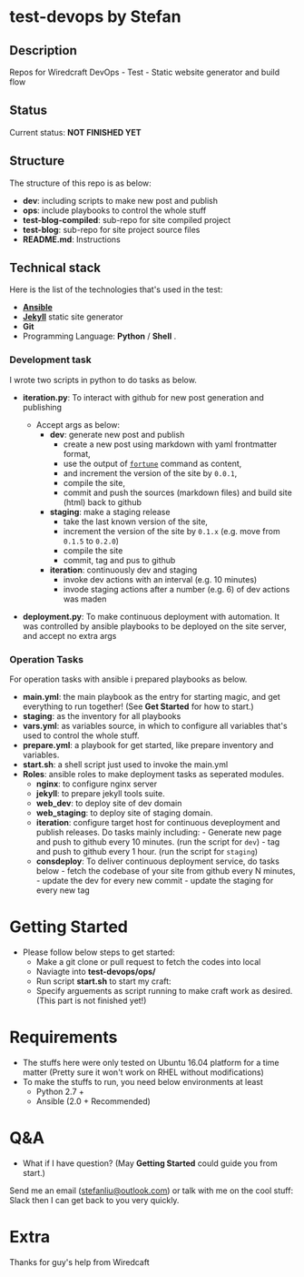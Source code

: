# test-devops by Stefan

## Description
Repos for Wiredcraft DevOps - Test - Static website generator and build flow

## Status
Current status: **NOT FINISHED YET**

## Structure

The structure of this repo is as below:

- **dev**: including scripts to make new post and publish
- **ops**: include playbooks to control the whole stuff
- **test-blog-compiled**: sub-repo for site compiled project
- **test-blog**: sub-repo for site project source files
- **README.md**: Instructions


## Technical stack

Here is the list of the technologies that's used in the test:

- [**Ansible**](https://www.ansible.com/)
- [**Jekyll**](https://jekyllrb.com/) static site generator
- **Git**
- Programming Language: **Python** / **Shell** .

### Development task

I wrote two scripts in python to do tasks as below.

- **iteration.py**: To interact with github for new post generation and publishing
    - Accept args as below:
         - **dev**: generate new post and publish
             - create a new post using markdown with yaml frontmatter format,
             - use the output of [`fortune`](http://manpages.ubuntu.com/manpages/xenial/man6/fortune.6.html) command as content,
             - and increment the version of the site by `0.0.1`,
             - compile the site,
             - commit and push the sources (markdown files) and build site (html) back to github
         - **staging**: make a staging release
             - take the last known version of the site,
             - increment the version of the site by `0.1.x` (e.g. move from `0.1.5` to `0.2.0`)
             - compile the site
             - commit, tag and pus to github
         - **iteration**: continuously dev and staging
             - invoke dev actions with an interval (e.g. 10 minutes)
             - invode staging actions after a number (e.g. 6) of dev actions was maden


- **deployment.py**: To make continuous deployment with automation. It was controlled by ansible playbooks to be deployed on the site server, and accept no extra args


### Operation Tasks

For operation tasks with ansible i prepared playbooks as below.

- **main.yml**: the main playbook as the entry for starting magic, and get everything to run together! (See **Get Started** for how to start.)
- **staging**: as the inventory for all playbooks
- **vars.yml**: as variables source, in which to configure all variables that's used to control the whole stuff.
- **prepare.yml**: a playbook for get started, like prepare inventory and variables.
- **start.sh**: a shell script just used to invoke the main.yml
- **Roles**: ansible roles to make deployment tasks as seperated modules.
    - **nginx**: to configure nginx server
    - **jekyll**: to prepare jekyll tools suite.
    - **web_dev**: to deploy site of dev domain
    - **web_staging**: to deploy site of staging domain.
    - **iteration**: configure target host for continuous deveployment and publish releases. Do tasks mainly including:
            - Generate new page and push to github every 10 minutes. (run the script for `dev`)
            - tag and push to github every 1 hour. (run the script for `staging`)
    - **consdeploy**: To deliver continuous deployment service, do tasks below
            - fetch the codebase of your site from github every N minutes,
            - update the dev for every new commit
            - update the staging for every new tag

# Getting Started

- Please follow below steps to get started:
    - Make a git clone or pull request to fetch the codes into local
    - Naviagte into **test-devops/ops/**
    - Run script **start.sh** to start my craft:
    - Specify arguements as script running to make craft work as desired.(This part is not finished yet!)

# Requirements

- The stuffs here were only tested on Ubuntu 16.04 platform for a time matter
(Pretty sure it won't work on RHEL without modifications)
- To make the stuffs to run, you need below environments at least
    - Python 2.7 +
    - Ansible (2.0 + Recommended)

# Q&A

- What if I have question? (May **Getting Started** could guide you from start.)

Send me an email (stefanliu@outlook.com) or talk with me on the cool stuff: Slack then I can get back to you very quickly.

# Extra

Thanks for guy's help from Wiredcaft
